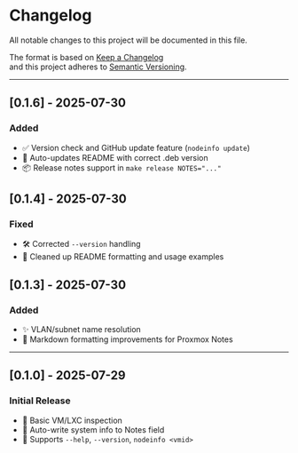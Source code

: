 # Changelog

All notable changes to this project will be documented in this file.

The format is based on [Keep a Changelog](https://keepachangelog.com/en/1.0.0/)  
and this project adheres to [Semantic Versioning](https://semver.org/).

---

## [0.1.6] - 2025-07-30
### Added
- ✅ Version check and GitHub update feature (`nodeinfo update`)
- 🧹 Auto-updates README with correct .deb version
- 📦 Release notes support in `make release NOTES="..."`

## [0.1.4] - 2025-07-30
### Fixed
- 🛠 Corrected `--version` handling
- 🧾 Cleaned up README formatting and usage examples

## [0.1.3] - 2025-07-30
### Added
- ✨ VLAN/subnet name resolution
- 🧱 Markdown formatting improvements for Proxmox Notes

---

## [0.1.0] - 2025-07-29
### Initial Release
- 🧾 Basic VM/LXC inspection
- 📄 Auto-write system info to Notes field
- 🎯 Supports `--help`, `--version`, `nodeinfo <vmid>`